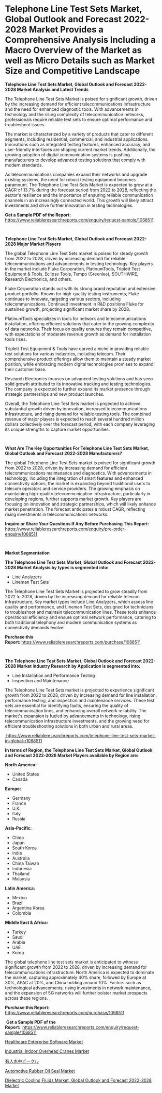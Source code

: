 <p><h1>Telephone Line Test Sets Market, Global Outlook and Forecast 2022-2028 Market Provides a Comprehensive Analysis Including a Macro Overview of the Market as well as Micro Details such as Market Size and Competitive Landscape</h1></p><p><strong>Telephone Line Test Sets Market, Global Outlook and Forecast 2022-2028 Market Analysis and Latest Trends</strong></p>
<p><p>The Telephone Line Test Sets Market is poised for significant growth, driven by the increasing demand for efficient telecommunications infrastructure and the need for enhanced diagnostic tools. With advancements in technology and the rising complexity of telecommunication networks, professionals require reliable test sets to ensure optimal performance and troubleshoot issues. </p><p>The market is characterized by a variety of products that cater to different segments, including residential, commercial, and industrial applications. Innovations such as integrated testing features, enhanced accuracy, and user-friendly interfaces are shaping current market trends. Additionally, the growing adoption of digital communication systems is pushing manufacturers to develop advanced testing solutions that comply with modern standards.</p><p>As telecommunications companies expand their networks and upgrade existing systems, the need for robust testing equipment becomes paramount. The Telephone Line Test Sets Market is expected to grow at a CAGR of 13.7% during the forecast period from 2022 to 2028, reflecting the sector's resilience and the importance of ensuring reliable communication channels in an increasingly connected world. This growth will likely attract investments and drive further innovation in testing technologies.</p></p>
<p><strong>Get a Sample PDF of the Report:&nbsp;</strong> <a href="https://www.reliableresearchreports.com/enquiry/request-sample/1068511">https://www.reliableresearchreports.com/enquiry/request-sample/1068511</a></p>
<p>&nbsp;</p>
<p><strong>Telephone Line Test Sets Market, Global Outlook and Forecast 2022-2028 Major Market Players</strong></p>
<p><p>The global Telephone Line Test Sets market is poised for steady growth from 2022 to 2028, driven by increasing demand for reliable telecommunications and advancements in testing technology. Key players in the market include Fluke Corporation, PlatinumTools, Triplett Test Equipment & Tools, Eclipse Tools, Tempo (Greenlee), SOUTHWIRE, Research Electronics, and others.</p><p>Fluke Corporation stands out with its strong brand reputation and extensive product portfolio. Known for high-quality testing instruments, Fluke continues to innovate, targeting various sectors, including telecommunications. Continued investment in R&D positions Fluke for sustained growth, projecting significant market share by 2028.</p><p>PlatinumTools specializes in tools for network and telecommunications installation, offering efficient solutions that cater to the growing complexity of data networks. Their focus on quality ensures they remain competitive, with expectations of moderate revenue growth as demand for installation tools rises.</p><p>Triplett Test Equipment & Tools have carved a niche in providing reliable test solutions for various industries, including telecom. Their comprehensive product offerings allow them to maintain a steady market position, while embracing modern digital technologies promises to expand their customer base.</p><p>Research Electronics focuses on advanced testing solutions and has seen solid growth attributed to its innovative tracking and testing technologies. The company is expected to further expand its market presence through strategic partnerships and new product launches.</p><p>Overall, the Telephone Line Test Sets market is projected to achieve substantial growth driven by innovation, increased telecommunications infrastructure, and rising demand for reliable testing tools. The combined revenue of major players is expected to reach several hundred million dollars collectively over the forecast period, with each company leveraging its unique strengths to capture market opportunities.</p></p>
<p>&nbsp;</p>
<p><strong>What Are The Key Opportunities For Telephone Line Test Sets Market, Global Outlook and Forecast 2022-2028 Manufacturers?</strong></p>
<p><p>The global Telephone Line Test Sets market is poised for significant growth from 2022 to 2028, driven by increasing demand for efficient telecommunications maintenance and diagnostics. With advancements in technology, including the integration of smart features and enhanced connectivity options, the market is expanding beyond traditional users to telecom operators and service providers. The growing emphasis on maintaining high-quality telecommunication infrastructure, particularly in developing regions, further supports market growth. Key players are focusing on innovation and strategic partnerships, which will likely enhance market penetration. The forecast anticipates a robust CAGR, reflecting rising investments in telecommunications networks.</p></p>
<p><strong>Inquire or Share Your Questions If Any Before Purchasing This Report:</strong> <a href="https://www.reliableresearchreports.com/enquiry/pre-order-enquiry/1068511">https://www.reliableresearchreports.com/enquiry/pre-order-enquiry/1068511</a></p>
<p>&nbsp;</p>
<p><strong>Market Segmentation</strong></p>
<p><strong>The Telephone Line Test Sets Market, Global Outlook and Forecast 2022-2028 Market Analysis by types is segmented into:</strong></p>
<p><ul><li>Line Analyzers</li><li>Lineman Test Sets</li></ul></p>
<p><p>The Telephone Line Test Sets Market is projected to grow steadily from 2022 to 2028, driven by the increasing demand for reliable telecom infrastructure. Key market types include Line Analyzers, which assess line quality and performance, and Lineman Test Sets, designed for technicians to troubleshoot and maintain telecommunication lines. These tools enhance operational efficiency and ensure optimal network performance, catering to both traditional telephony and modern communication systems as connectivity demands evolve.</p></p>
<p><strong>Purchase this Report:&nbsp;</strong><a href="https://www.reliableresearchreports.com/purchase/1068511">https://www.reliableresearchreports.com/purchase/1068511</a></p>
<p>&nbsp;</p>
<p><strong>The Telephone Line Test Sets Market, Global Outlook and Forecast 2022-2028 Market Industry Research by Application is segmented into:</strong></p>
<p><ul><li>Line Installation and Performance Testing</li><li>Inspection and Maintenance</li></ul></p>
<p><p>The Telephone Line Test Sets market is projected to experience significant growth from 2022 to 2028, driven by increasing demand for line installation, performance testing, and inspection and maintenance services. These test sets are essential for identifying faults, ensuring the quality of telecommunication lines, and enhancing overall network reliability. The market's expansion is fueled by advancements in technology, rising telecommunication infrastructure investments, and the growing need for efficient troubleshooting solutions in both urban and rural areas.</p></p>
<p><a href="https://www.reliableresearchreports.com/telephone-line-test-sets-market-in-global-r1068511">&nbsp;https://www.reliableresearchreports.com/telephone-line-test-sets-market-in-global-r1068511</a></p>
<p><strong>In terms of Region, the Telephone Line Test Sets Market, Global Outlook and Forecast 2022-2028 Market Players available by Region are:</strong></p>
<p>
    <p> <strong> North America: </strong>
        <ul>
            <li>United States</li>
            <li>Canada</li>
        </ul>
        </p> 
    <p> <strong> Europe: </strong>
        <ul>
            <li>Germany</li>
            <li>France</li>
            <li>U.K.</li>
            <li>Italy</li>
            <li>Russia</li>
        </ul>
        </p> 
    <p> <strong> Asia-Pacific: </strong>
        <ul>
            <li>China</li>
            <li>Japan</li>
            <li>South Korea</li>
            <li>India</li>
            <li>Australia</li>
            <li>China Taiwan</li>
            <li>Indonesia</li>
            <li>Thailand</li>
            <li>Malaysia</li>
        </ul>
        </p> 
    <p> <strong> Latin America: </strong>
        <ul>
            <li>Mexico</li>
            <li>Brazil</li>
            <li>Argentina Korea</li>
            <li>Colombia</li>
        </ul>
        </p> 
    <p> <strong> Middle East & Africa: </strong>
        <ul>
            <li>Turkey</li>
            <li>Saudi</li>
            <li>Arabia</li>
            <li>UAE</li>
            <li>Korea</li>
        </ul>
    </p>
    </p>
<p><p>The global telephone line test sets market is anticipated to witness significant growth from 2022 to 2028, driven by increasing demand for telecommunications infrastructure. North America is expected to dominate the market, capturing approximately 40% share, followed by Europe at 30%, APAC at 20%, and China holding around 10%. Factors such as technological advancements, rising investments in network maintenance, and the expansion of 5G networks will further bolster market prospects across these regions.</p></p>
<p><strong>Purchase this Report: </strong><a href="https://www.reliableresearchreports.com/purchase/1068511">https://www.reliableresearchreports.com/purchase/1068511</a></p>
<p>&nbsp;<strong>Get a Sample PDF of the Report:&nbsp;&nbsp;</strong><a href="https://www.reliableresearchreports.com/enquiry/request-sample/1068511">https://www.reliableresearchreports.com/enquiry/request-sample/1068511</a></p>
<p><strong></strong></p>
<p><p><a href="https://www.linkedin.com/pulse/exploring-healthcare-enterprise-software-market-dynamics-revenue-9gaoe?trackingId=LGj2X1VvSmOcxZO4Xj7ucQ%3D%3D">Healthcare Enterprise Software Market</a></p><p><a href="https://issuu.com/reportprime-2/docs/industrial-indoor-overhead-cranes-m_ec945c455ca847">Industrial Indoor Overhead Cranes Market</a></p><p><a href="https://medium.com/@adalineconnelly2023/%E6%9C%89%E4%BA%BA%E6%BD%9C%E6%B0%B4%E8%BB%8A%E5%B8%82%E5%A0%B4%E3%81%AE%E6%A6%82%E8%A6%81-2024%E5%B9%B4%E3%81%8B%E3%82%892031%E5%B9%B4%E3%81%BE%E3%81%A7%E3%81%AE%E3%82%B0%E3%83%AD%E3%83%BC%E3%83%90%E3%83%AB%E5%B8%82%E5%A0%B4%E3%81%AE%E5%8B%95%E5%90%91%E3%81%A8%E5%B0%86%E6%9D%A5%E3%81%AE%E5%B1%95%E6%9C%9B-df1ff37fe03b">有人水中ビークル</a></p><p><a href="https://issuu.com/reportprime-2/docs/automotive-rubber-oil-seal-market-s_14a6954797ee42">Automotive Rubber Oil Seal Market</a></p><p><a href="https://github.com/indrystar/Market-Research-Report-List-4/blob/main/dielectric-cooling-fluids-market-global-outlook-and-forecast-2022-2028-market.md">Dielectric Cooling Fluids Market, Global Outlook and Forecast 2022-2028 Market</a></p></p>